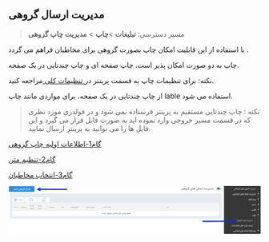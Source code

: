 ﻿## مدیریت ارسال گروهی

> مسیر دسترسی:  **تبلیغات** >**چاپ** > **مدیریت چاپ گروهی** 

با استفاده از این قابلیت امکان چاپ بصورت گروهی برای مخاطبان فراهم می گردد .

چاپ به دو صورت امکان پذیر است. چاپ صفحه ای و چاپ چندتایی در یک صفحه.

نکته: برای تنظیمات چاپ به قسمت پرینتر در[ تنظیمات کلی ](https://github.com/1stco/PayamGostarDocs/blob/master/help%202.5.4/Settings/General-settings/printer/printer.md) مراجعه کنید.

از چاپ چندتایی در یک صفحه، برای مواردی مانند چاپ lable استفاده می شود.

> نکته : چاپ چندتایی مستقیم به پرینتر فرستاده نمی شود و در فولدری مورد نظری که در قسمت مسیر خروجی  وارد نموده اید به صورت فایل قرار می گیرد و این فایل ها را می توانید به پرینتر ارسال نمایید.

[گام1-اطلاعات اولیه چاپ گروهی](https://github.com/1stco/PayamGostarDocs/blob/master/help%202.5.4/Marketing/print/group-sending-print/1-avalie-print/1-avalie-print.md)

[گام2-تنظیم متن](https://github.com/1stco/PayamGostarDocs/blob/master/help%202.5.4/Marketing/print/group-sending-print/2-tanzimmatn-print/2-tanzimmatn-print.md)

[گام3-انتخاب مخاطبان](https://github.com/1stco/PayamGostarDocs/blob/master/help%202.5.4/Marketing/print/group-sending-print/3-mokhatab-print/3-mokhatab-print.md)

![](advertising-sendingprint-home.png)

